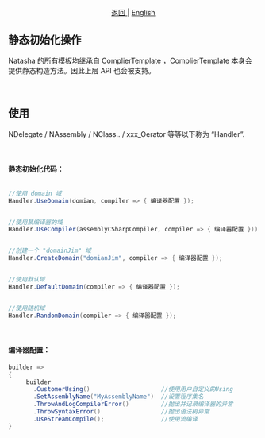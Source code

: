 
<p align="center">
 <a href="https://natasha.dotnetcore.xyz/"> 返回 </a> |  <a href="https://natasha.dotnetcore.xyz/en/static-init.html">English</a>
</p>  


## 静态初始化操作

Natasha 的所有模板均继承自 ComplierTemplate ，ComplierTemplate 本身会提供静态构造方法。因此上层 API 也会被支持。

<br/>

## 使用

 NDelegate / NAssembly / NClass.. / xxx_Oerator 等等以下称为 “Handler”.
 
<br/>

#### 静态初始化代码：

```C#

//使用 domain 域
Handler.UseDomain(domian, compiler => { 编译器配置 });


//使用某编译器的域
Handler.UseCompiler(assemblyCSharpCompiler, compiler => { 编译器配置 }));


//创建一个 "domainJim" 域
Handler.CreateDomain("domianJim", compiler => { 编译器配置 });


//使用默认域
Handler.DefaultDomain(compiler => { 编译器配置 });


//使用随机域
Handler.RandomDomain(compiler => { 编译器配置 });

```  
<br/>  

#### 编译器配置：

```C#
builder => 
{ 
     builder
       .CustomerUsing()                    //使用用户自定义的Using
       .SetAssemblyName("MyAssemblyName")  //设置程序集名
       .ThrowAndLogCompilerError()         //抛出并记录编译器的异常 
       .ThrowSyntaxError()                 //抛出语法树异常
       .UseStreamCompile();                //使用流编译
}
```


